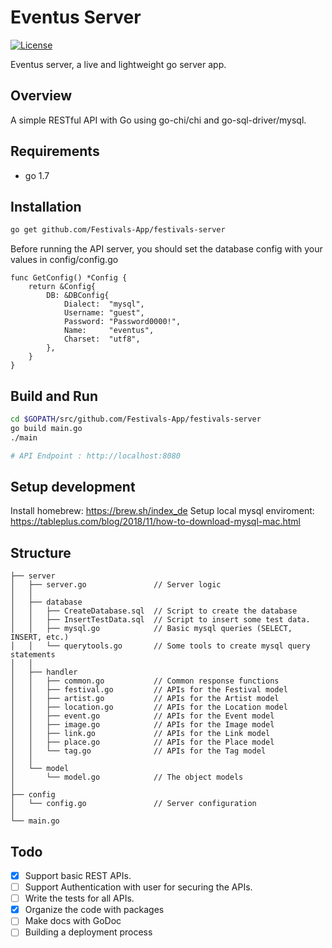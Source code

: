 # Eventus Server

[![License](https://img.shields.io/github/license/festivals-app/festivals-server.svg)](https://github.com/festivals-app/festivals-server)

Eventus server, a live and lightweight go server app.

## Overview

A simple RESTful API with Go using go-chi/chi and go-sql-driver/mysql.

## Requirements

-  go 1.7

## Installation

```bash
go get github.com/Festivals-App/festivals-server
```

Before running the API server, you should set the database config with your values in config/config.go

```
func GetConfig() *Config {
	return &Config{
		DB: &DBConfig{
			Dialect:  "mysql",
			Username: "guest",
			Password: "Password0000!",
			Name:     "eventus",
			Charset:  "utf8",
		},
	}
}
```

## Build and Run
```bash
cd $GOPATH/src/github.com/Festivals-App/festivals-server
go build main.go
./main

# API Endpoint : http://localhost:8080
```

## Setup development

Install homebrew: https://brew.sh/index_de
Setup local mysql enviroment: https://tableplus.com/blog/2018/11/how-to-download-mysql-mac.html

## Structure
```
├── server
│   ├── server.go               // Server logic
│   │     
│   ├── database               
│   │   ├── CreateDatabase.sql  // Script to create the database
│   │   ├── InsertTestData.sql  // Script to insert some test data.
│   │   ├── mysql.go            // Basic mysql queries (SELECT, INSERT, etc.)
│   │   └── querytools.go       // Some tools to create mysql query statements
│   │
│   ├── handler                
│   │   ├── common.go           // Common response functions
│   │   ├── festival.go         // APIs for the Festival model
│   │   ├── artist.go           // APIs for the Artist model
│   │   ├── location.go         // APIs for the Location model
│   │   ├── event.go            // APIs for the Event model
│   │   ├── image.go            // APIs for the Image model
│   │   ├── link.go             // APIs for the Link model
│   │   ├── place.go            // APIs for the Place model
│   │   └── tag.go              // APIs for the Tag model
│   │
│   └── model
│       └── model.go            // The object models
│
├── config
│   └── config.go               // Server configuration
│
└── main.go               
```

## Todo

- [x] Support basic REST APIs.
- [ ] Support Authentication with user for securing the APIs.
- [ ] Write the tests for all APIs.
- [x] Organize the code with packages
- [ ] Make docs with GoDoc
- [ ] Building a deployment process 
